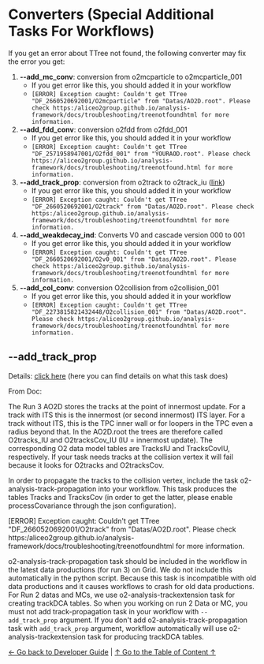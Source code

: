 # Converters (Special Additional Tasks For Workflows)

If you get an error about TTree not found, the following converter may fix the error you get:

1. **--add_mc_conv**: conversion from o2mcparticle to o2mcparticle_001
   * If you get error like this, you should added it in your workflow 
   * `[ERROR] Exception caught: Couldn't get TTree "DF_2660520692001/O2mcparticle" from "Datas/AO2D.root". Please check https:/aliceo2group.github.io/analysis-framework/docs/troubleshooting/treenotfoundhtml for more information.`
2. **--add_fdd_conv**: conversion o2fdd from o2fdd_001
   * If you get error like this, you should added it in your workflow 
   * `[ERROR] Exception caught: Couldn't get TTree "DF_2571958947001/O2fdd_001" from "YOURAOD.root". Please check https://aliceo2group.github.io/analysis-framework/docs/troubleshooting/treenotfound.html for more information.` 
3. **--add_track_prop**: conversion from o2track to o2track_iu ([link](https://aliceo2group.github.io/analysis-framework/docs/basics-usage/HelperTasks.html#track-propagation))
   * If you get error like this, you should added it in your workflow 
   * `[ERROR] Exception caught: Couldn't get TTree "DF_2660520692001/O2track" from "Datas/AO2D.root". Please check https:/aliceo2group.github.io/analysis-framework/docs/troubleshooting/treenotfoundhtml for more information.`
4. **--add_weakdecay_ind**: Converts V0 and cascade version 000 to 001
   * If you get error like this, you should added it in your workflow 
   * `[ERROR] Exception caught: Couldn't get TTree "DF_2660520692001/O2v0_001" from "Datas/AO2D.root". Please check https:/aliceo2group.github.io/analysis-framework/docs/troubleshooting/treenotfoundhtml for more information.`
5. **--add_col_conv**: conversion O2collision from o2collision_001
   * If you get error like this, you should added it in your workflow 
   * `[ERROR] Exception caught: Couldn't get TTree "DF_2273815821432448/O2collision_001" from "Datas/AO2D.root". Please check https:/aliceo2group.github.io/analysis-framework/docs/troubleshooting/treenotfoundhtml for more information.`

## --add_track_prop

Details: [click here](https://aliceo2group.github.io/analysis-framework/docs/basics-usage/HelperTasks.html#track-propagation) (here you can find details on what this task does)

From Doc:

The Run 3 AO2D stores the tracks at the point of innermost update. For a track with ITS this is the innermost (or second innermost) ITS layer. For a track without ITS, this is the TPC inner wall or for loopers in the TPC even a radius beyond that. In the AO2D.root the trees are therefore called O2tracks_IU and O2tracksCov_IU (IU = innermost update). The corresponding O2 data model tables are TracksIU and TracksCovIU, respectively. If your task needs tracks at the collision vertex it will fail because it looks for O2tracks and O2tracksCov.

In order to propagate the tracks to the collision vertex, include the task o2-analysis-track-propagation into your workflow. This task produces the tables Tracks and TracksCov (in order to get the latter, please enable processCovariance through the json configuration).

[ERROR] Exception caught: Couldn't get TTree "DF_2660520692001/O2track" from "Datas/AO2D.root". Please check https:/aliceo2group.github.io/analysis-framework/docs/troubleshooting/treenotfoundhtml for more information.

o2-analysis-track-propagation task should be included in the workflow in the latest data productions (for run 3) on Grid. We do not include this automatically in the python script. Because this task is incompatible with old data productions and it causes workflows to crash for old data productions. For Run 2 datas and MCs, we use o2-analysis-trackextension task for creating trackDCA tables. So when you working on run 2 Data or MC, you must not add track-propagation task in your workflow with `--add_track_prop` argument. If you don't add o2-analysis-track-propagation task with `add_track_prop` argument, workflow automatically will use o2-analysis-trackextension task for producing trackDCA tables.


[← Go back to Developer Guide](7_DeveloperGuide.md) | [↑ Go to the Table of Content ↑](../README.md) 